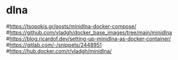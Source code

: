 # dlna  

#https://tsopokis.gr/posts/minidlna-docker-compose/  
#https://github.com/vladgh/docker_base_images/tree/main/minidlna  
#https://blog.ricardof.dev/setting-up-minidlna-as-docker-container/  
#https://gitlab.com/-/snippets/2448951  
#https://hub.docker.com/r/vladgh/minidlna/  
